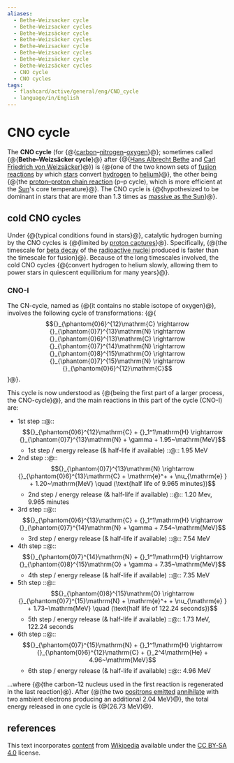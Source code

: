 ```yaml
---
aliases:
  - Bethe-Weizsacker cycle
  - Bethe-Weizsacker cycles
  - Bethe-Weizsäcker cycle
  - Bethe-Weizsäcker cycles
  - Bethe–Weizsacker cycle
  - Bethe–Weizsacker cycles
  - Bethe–Weizsäcker cycle
  - Bethe–Weizsäcker cycles
  - CNO cycle
  - CNO cycles
tags:
  - flashcard/active/general/eng/CNO_cycle
  - language/in/English
---
```


# CNO cycle

The __CNO cycle__ (for {@{[carbon](carbon.md)–[nitrogen](nitrogen.md)–[oxygen](oxygen.md)}@}; sometimes called {@{__Bethe–Weizsäcker cycle__}@} after {@{[Hans Albrecht Bethe](Hans%20Bethe.md) and [Carl Friedrich von Weizsäcker](Carl%20Friedrich%20von%20Weizsäcker.md)}@}) is {@{one of the two known sets of [fusion](nuclear%20fusion.md) [reactions](nuclear%20reaction.md) by which [stars](star.md) convert [hydrogen](hydrogen.md) to [helium](helium.md)}@}, the other being {@{the [proton–proton chain reaction](proton–proton%20chain.md) (p–p cycle), which is more efficient at the [Sun](Sun.md)'s core temperature}@}. The CNO cycle is {@{hypothesized to be dominant in stars that are more than 1.3 times as [massive as the Sun](solar%20mass.md)}@}. <!--SR:!2025-05-17,221,330!2025-03-03,158,310!2025-07-12,203,250!2025-03-21,172,310!2025-03-10,163,310!2025-02-20,135,290-->

## cold CNO cycles

Under {@{typical conditions found in stars}@}, catalytic hydrogen burning by the CNO cycles is {@{limited by [proton captures](proton%20capture.md)}@}. Specifically, {@{the timescale for [beta decay](beta%20decay.md) of the [radioactive nuclei](radionuclide.md) produced is faster than the timescale for fusion}@}. Because of the long timescales involved, the cold CNO cycles {@{convert hydrogen to helium slowly, allowing them to power stars in quiescent equilibrium for many years}@}. <!--SR:!2025-05-11,202,310!2025-08-19,298,330!2025-11-27,344,290!2025-04-26,191,310-->

### CNO-I

The CN-cycle, named as {@{it contains no stable isotope of oxygen}@}, involves the following cycle of transformations: {@{$${}_{\phantom{0}6}^{12}\mathrm{C} \rightarrow {}_{\phantom{0}7}^{13}\mathrm{N} \rightarrow {}_{\phantom{0}6}^{13}\mathrm{C} \rightarrow {}_{\phantom{0}7}^{14}\mathrm{N} \rightarrow {}_{\phantom{0}8}^{15}\mathrm{O} \rightarrow {}_{\phantom{0}7}^{15}\mathrm{N} \rightarrow {}_{\phantom{0}6}^{12}\mathrm{C}$$}@}. <!--SR:!2025-02-28,156,310!2025-02-18,133,290-->

This cycle is now understood as {@{being the first part of a larger process, the CNO-cycle}@}, and the main reactions in this part of the cycle (CNO-I) are: <!--SR:!2025-06-26,254,330-->

- 1st step ::@:: $${}_{\phantom{0}6}^{12}\mathrm{C} + {}_1^1\mathrm{H} \rightarrow {}_{\phantom{0}7}^{13}\mathrm{N} + \gamma + 1.95~\mathrm{MeV}$$ <!--SR:!2025-03-15,88,250!2025-02-24,139,290-->
  - 1st step / energy release (& half-life if available) ::@:: 1.95 MeV <!--SR:!2025-03-21,157,270!2025-04-26,191,290-->
- 2nd step ::@:: $${}_{\phantom{0}7}^{13}\mathrm{N} \rightarrow {}_{\phantom{0}6}^{13}\mathrm{C} + \mathrm{e}^+ + \nu_{\mathrm{e} } + 1.20~\mathrm{MeV} \quad (\text{half life of 9.965 minutes})$$ <!--SR:!2025-07-30,165,190!2025-05-08,200,310-->
  - 2nd step / energy release (& half-life if available) ::@:: 1.20 Mev, 9.965 minutes <!--SR:!2025-02-23,33,150!2025-12-03,324,290-->
- 3rd step ::@:: $${}_{\phantom{0}6}^{13}\mathrm{C} + {}_1^1\mathrm{H} \rightarrow {}_{\phantom{0}7}^{14}\mathrm{N} + \gamma + 7.54~\mathrm{MeV}$$ <!--SR:!2025-06-03,196,270!2025-04-08,175,310-->
  - 3rd step / energy release (& half-life if available) ::@:: 7.54 MeV <!--SR:!2025-07-29,234,270!2025-04-12,66,250-->
- 4th step ::@:: $${}_{\phantom{0}7}^{14}\mathrm{N} + {}_1^1\mathrm{H} \rightarrow {}_{\phantom{0}8}^{15}\mathrm{O} + \gamma + 7.35~\mathrm{MeV}$$ <!--SR:!2025-02-20,63,190!2025-05-03,111,270-->
  - 4th step / energy release (& half-life if available) ::@:: 7.35 MeV <!--SR:!2025-10-01,257,250!2025-02-20,52,250-->
- 5th step ::@:: $${}_{\phantom{0}8}^{15}\mathrm{O} \rightarrow {}_{\phantom{0}7}^{15}\mathrm{N} + \mathrm{e}^+ + \nu_{\mathrm{e} } + 1.73~\mathrm{MeV} \quad (\text{half life of 122.24 seconds})$$ <!--SR:!2025-12-15,304,250!2025-10-12,297,290-->
  - 5th step / energy release (& half-life if available) ::@:: 1.73 MeV, 122.24 seconds <!--SR:!2025-03-10,111,210!2025-06-12,226,310-->
- 6th step ::@:: $${}_{\phantom{0}7}^{15}\mathrm{N} + {}_1^1\mathrm{H} \rightarrow {}_{\phantom{0}6}^{12}\mathrm{C} + {}_2^4\mathrm{He} + 4.96~\mathrm{MeV}$$ <!--SR:!2025-09-30,237,230!2025-08-04,283,330-->
  - 6th step / energy release (& half-life if available) ::@:: 4.96 MeV <!--SR:!2026-02-11,382,290!2025-05-08,198,310-->

...where {@{the carbon-12 nucleus used in the first reaction is regenerated in the last reaction}@}. After {@{the two [positrons emitted](positron%20emission.md) [annihilate](annihilation.md) with two ambient electrons producing an additional 2.04 MeV}@}, the total energy released in one cycle is {@{26.73 MeV}@}. <!--SR:!2025-04-01,180,310!2025-11-23,312,270!2025-08-03,248,290-->

## references

This text incorporates [content](https://en.wikipedia.org/wiki/CNO_cycle) from [Wikipedia](Wikipedia.md) available under the [CC BY-SA 4.0](https://creativecommons.org/licenses/by-sa/4.0/) license.
